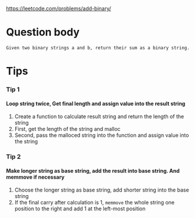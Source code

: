 https://leetcode.com/problems/add-binary/

# Question body
```
Given two binary strings a and b, return their sum as a binary string.
```

# Tips
### Tip 1
#### Loop string twice, Get final length and assign value into the result string

1. Create a function to calculate result string and return the length of the string
2. First, get the length of the string and malloc
3. Second, pass the malloced string into the function and assign value into the string

### Tip 2
#### Make longer string as base string, add the result into base string. And memmove if necessary

1. Choose the longer string as base string, add shorter string into the base string
2. If the final carry after calculation is 1, `memmove` the whole string one position to the right and add 1 at the left-most position
